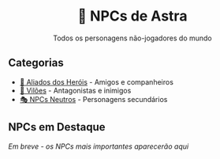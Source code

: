 <div style="text-align: center;">
    <h1>👥 NPCs de Astra</h1>
    <p>Todos os personagens não-jogadores do mundo</p>
</div>

## Categorias

- [🤝 Aliados dos Heróis](aliados/index.md) - Amigos e companheiros
- [👿 Vilões](viloes/index.md) - Antagonistas e inimigos  
- [🎭 NPCs Neutros](neutros/index.md) - Personagens secundários

## NPCs em Destaque

*Em breve - os NPCs mais importantes aparecerão aqui*